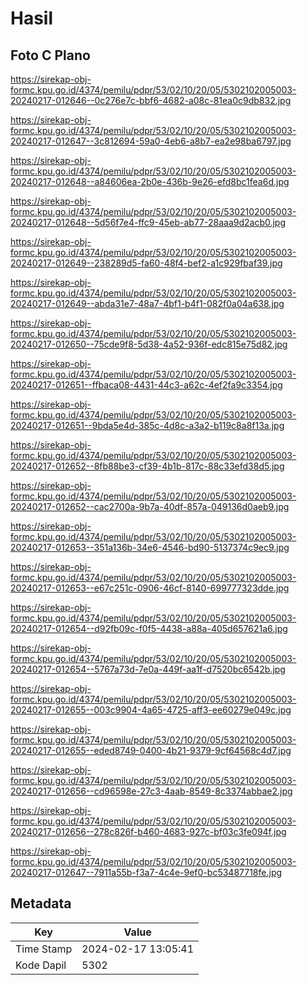 # Hasil

## Foto C Plano

https://sirekap-obj-formc.kpu.go.id/4374/pemilu/pdpr/53/02/10/20/05/5302102005003-20240217-012646--0c276e7c-bbf6-4682-a08c-81ea0c9db832.jpg

https://sirekap-obj-formc.kpu.go.id/4374/pemilu/pdpr/53/02/10/20/05/5302102005003-20240217-012647--3c812694-59a0-4eb6-a8b7-ea2e98ba6797.jpg

https://sirekap-obj-formc.kpu.go.id/4374/pemilu/pdpr/53/02/10/20/05/5302102005003-20240217-012648--a84606ea-2b0e-436b-9e26-efd8bc1fea6d.jpg

https://sirekap-obj-formc.kpu.go.id/4374/pemilu/pdpr/53/02/10/20/05/5302102005003-20240217-012648--5d56f7e4-ffc9-45eb-ab77-28aaa9d2acb0.jpg

https://sirekap-obj-formc.kpu.go.id/4374/pemilu/pdpr/53/02/10/20/05/5302102005003-20240217-012649--238289d5-fa60-48f4-bef2-a1c929fbaf39.jpg

https://sirekap-obj-formc.kpu.go.id/4374/pemilu/pdpr/53/02/10/20/05/5302102005003-20240217-012649--abda31e7-48a7-4bf1-b4f1-082f0a04a638.jpg

https://sirekap-obj-formc.kpu.go.id/4374/pemilu/pdpr/53/02/10/20/05/5302102005003-20240217-012650--75cde9f8-5d38-4a52-936f-edc815e75d82.jpg

https://sirekap-obj-formc.kpu.go.id/4374/pemilu/pdpr/53/02/10/20/05/5302102005003-20240217-012651--ffbaca08-4431-44c3-a62c-4ef2fa9c3354.jpg

https://sirekap-obj-formc.kpu.go.id/4374/pemilu/pdpr/53/02/10/20/05/5302102005003-20240217-012651--9bda5e4d-385c-4d8c-a3a2-b119c8a8f13a.jpg

https://sirekap-obj-formc.kpu.go.id/4374/pemilu/pdpr/53/02/10/20/05/5302102005003-20240217-012652--8fb88be3-cf39-4b1b-817c-88c33efd38d5.jpg

https://sirekap-obj-formc.kpu.go.id/4374/pemilu/pdpr/53/02/10/20/05/5302102005003-20240217-012652--cac2700a-9b7a-40df-857a-049136d0aeb9.jpg

https://sirekap-obj-formc.kpu.go.id/4374/pemilu/pdpr/53/02/10/20/05/5302102005003-20240217-012653--351a136b-34e6-4546-bd90-5137374c9ec9.jpg

https://sirekap-obj-formc.kpu.go.id/4374/pemilu/pdpr/53/02/10/20/05/5302102005003-20240217-012653--e67c251c-0906-46cf-8140-699777323dde.jpg

https://sirekap-obj-formc.kpu.go.id/4374/pemilu/pdpr/53/02/10/20/05/5302102005003-20240217-012654--d92fb09c-f0f5-4438-a88a-405d657621a6.jpg

https://sirekap-obj-formc.kpu.go.id/4374/pemilu/pdpr/53/02/10/20/05/5302102005003-20240217-012654--5767a73d-7e0a-449f-aa1f-d7520bc6542b.jpg

https://sirekap-obj-formc.kpu.go.id/4374/pemilu/pdpr/53/02/10/20/05/5302102005003-20240217-012655--003c9904-4a65-4725-aff3-ee60279e049c.jpg

https://sirekap-obj-formc.kpu.go.id/4374/pemilu/pdpr/53/02/10/20/05/5302102005003-20240217-012655--eded8749-0400-4b21-9379-9cf64568c4d7.jpg

https://sirekap-obj-formc.kpu.go.id/4374/pemilu/pdpr/53/02/10/20/05/5302102005003-20240217-012656--cd96598e-27c3-4aab-8549-8c3374abbae2.jpg

https://sirekap-obj-formc.kpu.go.id/4374/pemilu/pdpr/53/02/10/20/05/5302102005003-20240217-012656--278c826f-b460-4683-927c-bf03c3fe094f.jpg

https://sirekap-obj-formc.kpu.go.id/4374/pemilu/pdpr/53/02/10/20/05/5302102005003-20240217-012647--7911a55b-f3a7-4c4e-9ef0-bc53487718fe.jpg


## Metadata

| Key        | Value               |
| ---------- | ------------------- |
| Time Stamp | 2024-02-17 13:05:41 |
| Kode Dapil | 5302                |



